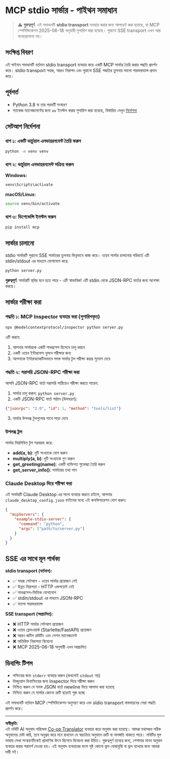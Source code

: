 <!--
CO_OP_TRANSLATOR_METADATA:
{
  "original_hash": "68cd055621b3370948a5a1dff7bedc9a",
  "translation_date": "2025-08-26T20:30:48+00:00",
  "source_file": "03-GettingStarted/05-stdio-server/solution/python/README.md",
  "language_code": "bn"
}
-->
# MCP stdio সার্ভার - পাইথন সমাধান

> **⚠️ গুরুত্বপূর্ণ**: এই সমাধানটি **stdio transport** ব্যবহার করার জন্য আপডেট করা হয়েছে, যা MCP স্পেসিফিকেশন 2025-06-18 অনুযায়ী সুপারিশ করা হয়েছে। পুরানো SSE transport এখন আর ব্যবহারযোগ্য নয়।

## সংক্ষিপ্ত বিবরণ

এই পাইথন সমাধানটি বর্তমান stdio transport ব্যবহার করে একটি MCP সার্ভার তৈরি করার পদ্ধতি প্রদর্শন করে। stdio transport সহজ, আরও নিরাপদ এবং পুরানো SSE পদ্ধতির তুলনায় ভালো পারফরম্যান্স প্রদান করে।

## পূর্বশর্ত

- Python 3.8 বা তার পরবর্তী সংস্করণ
- প্যাকেজ ম্যানেজমেন্টের জন্য `uv` ইনস্টল করার সুপারিশ করা হয়েছে, বিস্তারিত দেখুন [নির্দেশনা](https://docs.astral.sh/uv/#highlights)

## সেটআপ নির্দেশনা

### ধাপ ১: একটি ভার্চুয়াল এনভায়রনমেন্ট তৈরি করুন

```bash
python -m venv venv
```

### ধাপ ২: ভার্চুয়াল এনভায়রনমেন্ট সক্রিয় করুন

**Windows:**
```bash
venv\Scripts\activate
```

**macOS/Linux:**
```bash
source venv/bin/activate
```

### ধাপ ৩: ডিপেন্ডেন্সি ইনস্টল করুন

```bash
pip install mcp
```

## সার্ভার চালানো

stdio সার্ভারটি পুরানো SSE সার্ভারের তুলনায় ভিন্নভাবে কাজ করে। ওয়েব সার্ভার চালানোর পরিবর্তে এটি stdin/stdout এর মাধ্যমে যোগাযোগ করে:

```bash
python server.py
```

**গুরুত্বপূর্ণ**: সার্ভারটি স্থবির মনে হতে পারে - এটি স্বাভাবিক! এটি stdin থেকে JSON-RPC বার্তার জন্য অপেক্ষা করছে।

## সার্ভার পরীক্ষা করা

### পদ্ধতি ১: MCP Inspector ব্যবহার করা (সুপারিশকৃত)

```bash
npx @modelcontextprotocol/inspector python server.py
```

এটি করবে:
1. আপনার সার্ভারকে একটি সাবপ্রসেস হিসেবে চালু করবে
2. একটি ওয়েব ইন্টারফেস খুলবে পরীক্ষার জন্য
3. আপনাকে ইন্টারঅ্যাকটিভভাবে সমস্ত সার্ভার টুল পরীক্ষা করার সুযোগ দেবে

### পদ্ধতি ২: সরাসরি JSON-RPC পরীক্ষা করা

আপনি JSON-RPC বার্তা সরাসরি পাঠিয়েও পরীক্ষা করতে পারেন:

1. সার্ভার চালু করুন: `python server.py`
2. একটি JSON-RPC বার্তা পাঠান (উদাহরণ):

```json
{"jsonrpc": "2.0", "id": 1, "method": "tools/list"}
```

3. সার্ভার উপলব্ধ টুলগুলোর সাথে সাড়া দেবে

### উপলব্ধ টুল

সার্ভার নিম্নলিখিত টুল সরবরাহ করে:

- **add(a, b)**: দুটি সংখ্যাকে যোগ করুন
- **multiply(a, b)**: দুটি সংখ্যাকে গুণ করুন  
- **get_greeting(name)**: একটি ব্যক্তিগত শুভেচ্ছা তৈরি করুন
- **get_server_info()**: সার্ভারের তথ্য পান

### Claude Desktop দিয়ে পরীক্ষা করা

এই সার্ভারটি Claude Desktop এর সাথে ব্যবহার করতে চাইলে, আপনার `claude_desktop_config.json` ফাইলের মধ্যে এই কনফিগারেশন যোগ করুন:

```json
{
  "mcpServers": {
    "example-stdio-server": {
      "command": "python",
      "args": ["path/to/server.py"]
    }
  }
}
```

## SSE এর সাথে মূল পার্থক্য

**stdio transport (বর্তমান):**
- ✅ সহজ সেটআপ - ওয়েব সার্ভার প্রয়োজন নেই
- ✅ উন্নত নিরাপত্তা - HTTP এন্ডপয়েন্ট নেই
- ✅ সাবপ্রসেস-ভিত্তিক যোগাযোগ
- ✅ stdin/stdout এর মাধ্যমে JSON-RPC
- ✅ ভালো পারফরম্যান্স

**SSE transport (অপ্রচলিত):**
- ❌ HTTP সার্ভার সেটআপ প্রয়োজন
- ❌ ওয়েব ফ্রেমওয়ার্ক (Starlette/FastAPI) প্রয়োজন
- ❌ আরও জটিল রাউটিং এবং সেশন ম্যানেজমেন্ট
- ❌ অতিরিক্ত নিরাপত্তা বিবেচনা
- ❌ MCP 2025-06-18 অনুযায়ী এখন অপ্রচলিত

## ডিবাগিং টিপস

- লগিংয়ের জন্য `stderr` ব্যবহার করুন (কখনোই `stdout` নয়)
- ভিজ্যুয়াল ডিবাগিংয়ের জন্য Inspector দিয়ে পরীক্ষা করুন
- নিশ্চিত করুন যে সমস্ত JSON বার্তা newline দিয়ে আলাদা করা হয়েছে
- নিশ্চিত করুন যে সার্ভার কোনো ত্রুটি ছাড়াই শুরু হচ্ছে

এই সমাধানটি বর্তমান MCP স্পেসিফিকেশন অনুসরণ করে এবং stdio transport বাস্তবায়নের সেরা পদ্ধতি প্রদর্শন করে।

---

**অস্বীকৃতি**:  
এই নথিটি AI অনুবাদ পরিষেবা [Co-op Translator](https://github.com/Azure/co-op-translator) ব্যবহার করে অনুবাদ করা হয়েছে। আমরা যথাসম্ভব সঠিক অনুবাদের চেষ্টা করি, তবে অনুগ্রহ করে মনে রাখবেন যে স্বয়ংক্রিয় অনুবাদে ত্রুটি বা অসঙ্গতি থাকতে পারে। নথিটির মূল ভাষায় লেখা সংস্করণটিকেই প্রামাণিক উৎস হিসেবে বিবেচনা করা উচিত। গুরুত্বপূর্ণ তথ্যের জন্য, পেশাদার মানব অনুবাদ ব্যবহার করার পরামর্শ দেওয়া হয়। এই অনুবাদ ব্যবহারের ফলে সৃষ্ট কোনো ভুল বোঝাবুঝি বা ভুল ব্যাখ্যার জন্য আমরা দায়ী নই।